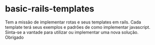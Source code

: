 basic-rails-templates
=====================

Tem a missão de implementar rotas e seus templates em rails. Cada template terá seus exemplos e padrões de como implementar javascript.  Sinta-se a vantade para utilizar ou implementar uma nova solução.  Obrigado
